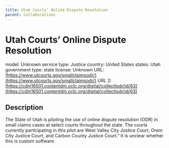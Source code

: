 ```yaml
---
title: Utah Courts’ Online Dispute Resolution
parent: Collaboratives
---
```


# Utah Courts’ Online Dispute Resolution

model: Unknown
service type: Justice
country: United States
states: Utah
government type: state
license: Unknown
URL: [https://www.utcourts.gov/smallclaimsodr/](https://www.utcourts.gov/smallclaimsodr/)
URL 2: [https://cdm16501.contentdm.oclc.org/digital/collectiodr/id/63](https://cdm16501.contentdm.oclc.org/digital/collectiodr/id/63)

## Description
The State of Utah is piloting the use of online dispute resolution (ODR) in small claims cases at select courts throughout the state. The courts currently participating in this pilot are West Valley City Justice Court, Orem City Justice Court, and Carbon County Justice Court.” It is unclear whether this is custom software
